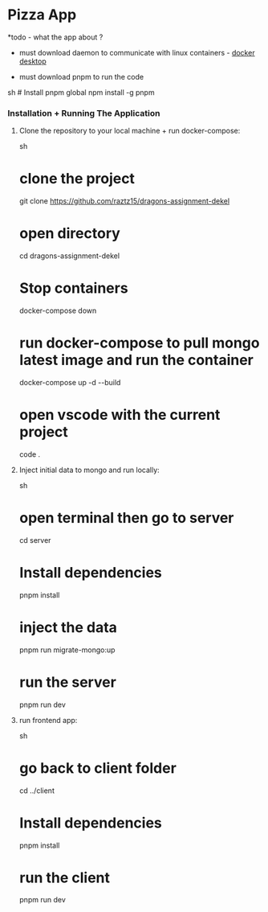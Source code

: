 # Pizza App

\*todo - what the app about ?

- must download daemon to communicate with linux containers - [docker desktop](https://www.docker.com/products/docker-desktop)

- must download pnpm to run the code

sh
    # Install pnpm global
    npm install -g pnpm


### Installation + Running The Application

1. Clone the repository to your local machine + run docker-compose:

   sh
   # clone the project
   git clone https://github.com/raztz15/dragons-assignment-dekel

   # open directory
   cd dragons-assignment-dekel

   # Stop containers
   docker-compose down

   # run docker-compose to pull mongo latest image and run the container
   docker-compose up -d --build

   # open vscode with the current project
   code .
   

2. Inject initial data to mongo and run locally:

   sh
   # open terminal then go to server
   cd server

   # Install dependencies
   pnpm install

   # inject the data
   pnpm run migrate-mongo:up

   # run the server
   pnpm run dev
   

3. run frontend app:

   sh
   # go back to client folder
   cd ../client

   # Install dependencies
   pnpm install

   # run the client
   pnpm run dev
   
